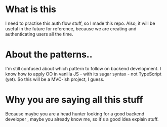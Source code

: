 # What is this
I need to practise this auth flow stuff, so I made this repo. Also, it will be useful in the future for reference, because we are creating and authenticating users all the time.

# About the patterns..
I'm still confused about which pattern to follow on backend development. I know how to apply OO in vanilla JS - with its sugar syntax - not TypeScript (yet). So this will be a MVC-ish project, I guess. 

# Why you are saying all this stuff
Because maybe you are a head hunter looking for a good backend developer , maybe you already know me, so it's a good idea explain stuff. 
